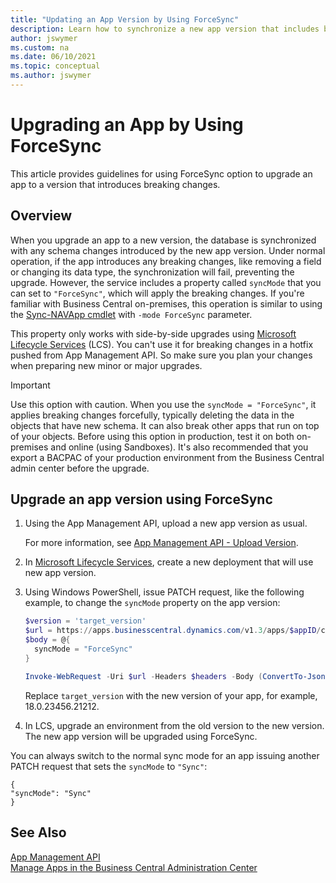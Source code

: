 ```yaml
---
title: "Updating an App Version by Using ForceSync"
description: Learn how to synchronize a new app version that includes breaking changes.
author: jswymer
ms.custom: na
ms.date: 06/10/2021
ms.topic: conceptual
ms.author: jswymer
---
```


# Upgrading an App by Using ForceSync

This article provides guidelines for using ForceSync option to upgrade an app to a version that introduces breaking changes.

## Overview

When you upgrade an app to a new version, the database is synchronized with any schema changes introduced by the new app version. Under normal operation, if the app introduces any breaking changes, like removing a field or changing its data type, the synchronization will fail, preventing the upgrade. However, the service includes a property called `syncMode` that you can set to `"ForceSync"`, which will apply the breaking changes. If you're familiar with Business Central on-premises, this operation is similar to using the [Sync-NAVApp cmdlet](/powershell/module/microsoft.dynamics.nav.apps.management/sync-navapp) with `-mode ForceSync` parameter.

This property only works with side-by-side upgrades using [Microsoft Lifecycle Services](https://lcs.dynamics.com/v2) (LCS). You can't use it for breaking changes in a hotfix pushed from App Management API. So make sure you plan your changes when preparing new minor or major upgrades.

> [!IMPORTANT]
> Use this option with caution. When you use the `syncMode = "ForceSync"`, it applies breaking changes forcefully, typically deleting the data in the objects that have new schema. It can also break other apps that run on top of your objects. Before using this option in production, test it on both on-premises and online (using Sandboxes). It's also recommended that you export a BACPAC of your production environment from the Business Central admin center before the upgrade.

## Upgrade an app version using ForceSync

1. Using the App Management API, upload a new app version as usual.

    For more information, see [App Management API - Upload Version](app-management-api.md#upload-version). 
2. In [Microsoft Lifecycle Services](https://lcs.dynamics.com/v2), create a new deployment that will use new app version.
3. Using Windows PowerShell, issue PATCH request, like the following example, to change the `syncMode` property on the app version:

   ```powershell
   $version = 'target_version'
   $url = https://apps.businesscentral.dynamics.com/v1.3/apps/$appID/countries/$country/versions/$version
   $body = @{   
     syncMode = "ForceSync"
   } 

   Invoke-WebRequest -Uri $url -Headers $headers -Body (ConvertTo-Json $body) -Method Patch
   ```

   Replace `target_version` with the new version of your app, for example, 18.0.23456.21212. 

4. In LCS, upgrade an environment from the old version to the new version. The new app version will be upgraded using ForceSync.

You can always switch to the normal sync mode for an app issuing another PATCH request that sets the `syncMode` to `"Sync"`:

```
{
"syncMode": "Sync"
}
```

## See Also

[App Management API](app-management-api.md)  
[Manage Apps in the Business Central Administration Center](../tenant-admin-center-manage-apps.md)   

